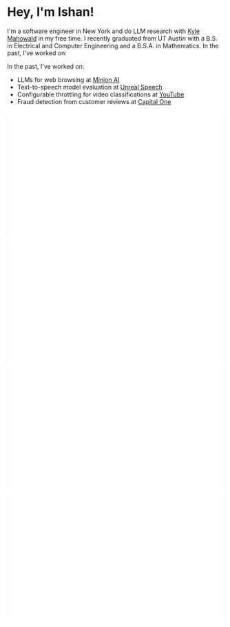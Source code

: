 # Hey, I'm Ishan!
I'm a software engineer in New York and do LLM research with [Kyle Mahowald](https://mahowak.github.io/) in my free time. I recently graduated from UT Austin with a B.S. in Electrical and Computer Engineering and a B.S.A. in Mathematics. In the past, I've worked on:

In the past, I've worked on:
- LLMs for web browsing at [Minion AI](https://github.com/minionai)
- Text-to-speech model evaluation at [Unreal Speech](https://github.com/unrealspeech)
- Configurable throttling for video classifications at [YouTube](https://github.com/youtube)
- Fraud detection from customer reviews at [Capital One](https://github.com/capitalone)

<div align="center">
  <img src="https://github.com/ishan0102/github-stats/blob/master/generated/overview.svg#gh-dark-mode-only" />
  <img src="https://github.com/ishan0102/github-stats/blob/master/generated/languages.svg#gh-dark-mode-only" />
  <img src="https://github.com/ishan0102/github-stats/blob/master/generated/overview.svg#gh-dark-mode-only#gh-light-mode-only" />
  <img src="https://github.com/ishan0102/github-stats/blob/master/generated/languages.svg#gh-dark-mode-only#gh-light-mode-only" />
</div>
